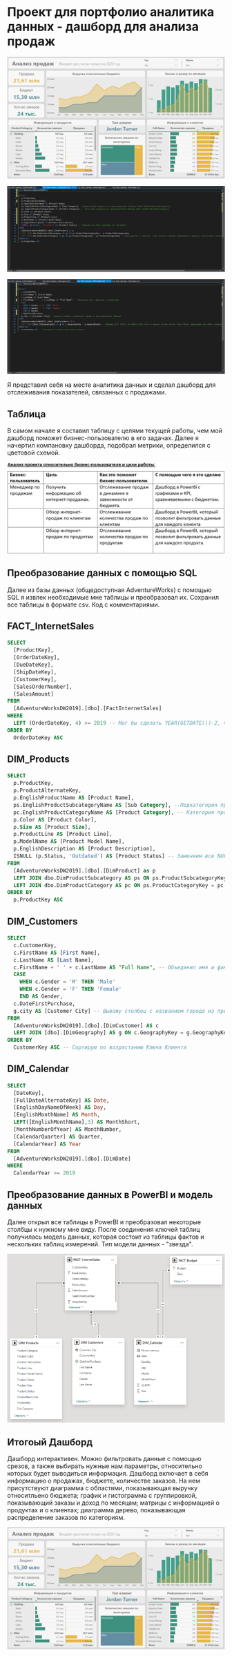 # Проект для портфолио аналитика данных - дашборд для анализа продаж

![Иллюстрация к проекту](https://github.com/Fuji-888/pet_project_SQL_PBI/blob/main/Dashboard.png)

![Иллюстрация к проекту](https://github.com/Fuji-888/pet_project_SQL_PBI/blob/main/sql1.png)

![Иллюстрация к проекту](https://github.com/Fuji-888/pet_project_SQL_PBI/blob/main/sql2.png)

 
  Я представил себя на месте аналитика данных и сделал дашборд для отслеживания показателей, связанных с продажами.

## Таблица 

  В самом начале я составил таблицу с целями текущей работы, чем мой дашборд поможет бизнес-пользователю в его задачах. Далее я начертил компановку дашборда, подобрал метрики, определился с цветовой схемой. 

![Иллюстрация к проекту](https://github.com/Fuji-888/pet_project_SQL_PBI/blob/main/Анализ%20проекта%20относительно%20бизнес-пользователя%20и%20цели%20работы.png)

## Преобразование данных с помощью SQL
  Далее из базы данных (общедоступная AdventureWorks) с помощью SQL я извлек необходимые мне таблицы и преобразовал их. Сохранил все таблицы в формате csv. Код с комментариями. 

## FACT_InternetSales

```sql
SELECT 
  [ProductKey], 
  [OrderDateKey], 
  [DueDateKey], 
  [ShipDateKey], 
  [CustomerKey], 
  [SalesOrderNumber], 
  [SalesAmount] 
FROM 
  [AdventureWorksDW2019].[dbo].[FactInternetSales]
WHERE 
  LEFT (OrderDateKey, 4) >= 2019 -- Мог бы сделать YEAR(GETDATE())-2, чтобы показывались значения за 2 последних года, как написано в ТЗ (если база будет обновляться - то лучше сделать так), но база данных только до 2021 года, поэтому ставлю 2019 год
ORDER BY
  OrderDateKey ASC
```

## DIM_Products

```sql
SELECT 
  p.ProductKey, 
  p.ProductAlternateKey, 
  p.EnglishProductName AS [Product Name], 
  ps.EnglishProductSubcategoryName AS [Sub Category], --Подкатегория продукта из присоединенной таблицы [dbo].[DimProductSubcategory]
  pc.EnglishProductCategoryName AS [Product Category], -- Категория продукта из присоединенной таблицы [dbo].[DimProductSubcategory]
  p.Color AS [Product Color], 
  p.Size AS [Product Size], 
  p.ProductLine AS [Product Line], 
  p.ModelName AS [Product Model Name], 
  p.EnglishDescription AS [Product Description], 
  ISNULL (p.Status, 'Outdated') AS [Product Status] -- Заменяем все NULL значения на 'Outdated'
FROM 
  [AdventureWorksDW2019].[dbo].[DimProduct] as p
  LEFT JOIN dbo.DimProductSubcategory AS ps ON ps.ProductSubcategoryKey = p.ProductSubcategoryKey 
  LEFT JOIN dbo.DimProductCategory AS pc ON ps.ProductCategoryKey = pc.ProductCategoryKey -- Присоеднияем 2 таблицы, чтобы показать больше информации о продукте (Категорию и Подкатегорию)
ORDER BY
  p.ProductKey ASC
```

## DIM_Customers

```sql
SELECT 
  c.CustomerKey, 
  c.FirstName AS [First Name], 
  c.LastName AS [Last Name], 
  c.FirstName + ' ' + c.LastName AS "Full Name", -- Объединил имя и фамилию в полное имя
  CASE 
	WHEN c.Gender = 'M' THEN 'Male' 
	WHEN c.Gender = 'F' THEN 'Female' 
	END AS Gender, 
  c.DateFirstPurchase, 
  g.city AS [Customer City] -- Вывожу столбец с названием города из присоединенной таблицы
FROM 
  [AdventureWorksDW2019].[dbo].[DimCustomer] AS c 
  LEFT JOIN [dbo].[DimGeography] AS g ON c.GeographyKey = g.GeographyKey -- Выбираю LEFT JOIN,а не INNER JOIN (хотя в данном случае кол-во строк будет одинаковым при обоих командах), потому что нам нужны все клиенты, а если ВДРУГ в таблице измерений (dbo.DimGeography) не окажется ключа географии - то клиент отсеится, что нам не надо 
ORDER BY 
  CustomerKey ASC -- Сортирую по возрастанию Ключа Клиента
```

## DIM_Calendar

```sql
SELECT 
  [DateKey], 
  [FullDateAlternateKey] AS Date, 
  [EnglishDayNameOfWeek] AS Day, 
  [EnglishMonthName] AS Month,
  LEFT([EnglishMonthName],3) AS MonthShort,
  [MonthNumberOfYear] AS MonthNumber, 
  [CalendarQuarter] AS Quarter, 
  [CalendarYear] AS Year 
FROM 
  [AdventureWorksDW2019].[dbo].[DimDate] 
WHERE 
  CalendarYear >= 2019
```

## Преобразование данных в PowerBI и модель данных

  Далее открыл все таблицы в PowerBI и преобразовал некоторые столбцы к нужному мне виду. 
После соединения ключей таблиц получилась модель данных, которая состоит из таблицы фактов и нескольких таблиц измерений. Тип модели данных - "звезда".

![Иллюстрация к проекту](https://github.com/Fuji-888/pet_project_SQL_PBI/blob/main/Data%20Model.png)

## Итогоый Дашборд

Дашборд интерактивен. Можно фильтровать данные с помощью срезов, а также выбирать нужные нам параметры, относительно которых будет выводиться информация.
  Дашборд включает в себя информацию о продажах, бюджете, количестве заказов. На нем присутствуют диаграмма с областями, показывающая выручку относитльено бюджета; график и гистограмма с группировкой, показывающий заказы и доход по месяцам; матрицы с информацией о продуктах и о клиентах; диаграмма дерево, показывающая распределение заказов по категориям.

  ![Иллюстрация к проекту](https://github.com/Fuji-888/pet_project_SQL_PBI/blob/main/Dashboard.png)
